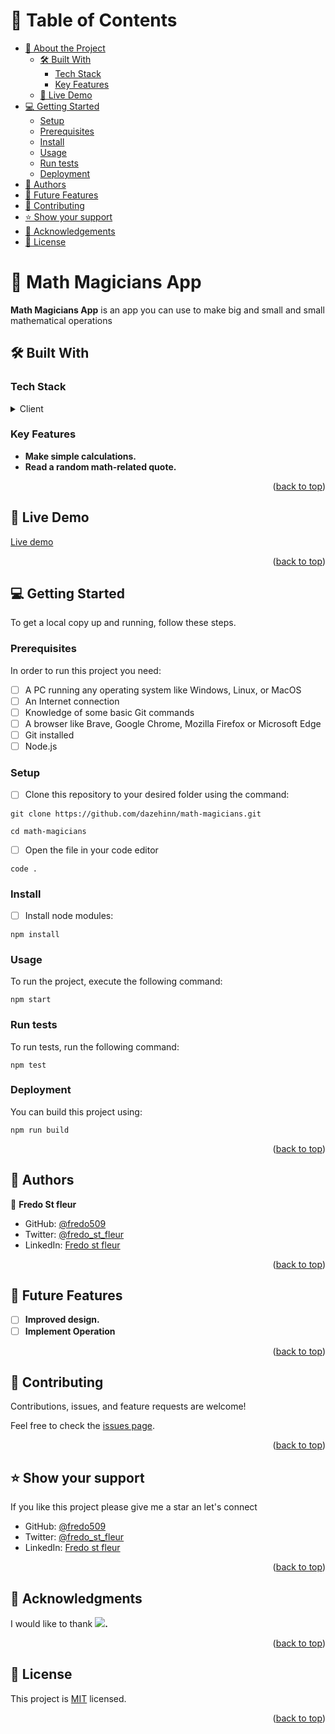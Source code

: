 <a name="readme-top"></a>

<!-- TABLE OF CONTENTS -->

# 📗 Table of Contents

- [📖 About the Project](#about-project)
  - [🛠 Built With](#built-with)
    - [Tech Stack](#tech-stack)
    - [Key Features](#key-features)
  - [🚀 Live Demo](#live-demo)
- [💻 Getting Started](#getting-started)
  - [Setup](#setup)
  - [Prerequisites](#prerequisites)
  - [Install](#install)
  - [Usage](#usage)
  - [Run tests](#run-tests)
  - [Deployment](#deployment)
- [👥 Authors](#authors)
- [🔭 Future Features](#future-features)
- [🤝 Contributing](#contributing)
- [⭐️ Show your support](#support)
- [🙏 Acknowledgements](#acknowledgements)
- [📝 License](#license)

<!-- PROJECT DESCRIPTION -->

# 📖 Math Magicians App<a name="about-project"></a>

**Math Magicians App** is an app you can use to make big and small and small mathematical operations

## 🛠 Built With <a name="built-with"></a>

### Tech Stack <a name="tech-stack"></a>

<details>
  <summary>Client</summary>
  <ul>
<li><a href="https://www.w3.org/html/" target="_blank"><img align="center" src="https://uxwing.com/wp-content/themes/uxwing/download/brands-and-social-media/html-icon.svg" alt="html5" width="55" height="55"/></a></li>
<li><a href="https://www.w3schools.com/css/" target="_blank"><img align="center" src="https://uxwing.com/wp-content/themes/uxwing/download/brands-and-social-media/css-icon.svg" alt="css3" width="55" height="55"/></a></li>
<li><a href="https://reactjs.org/" target="_blank"><img align="center" src="https://uxwing.com/wp-content/themes/uxwing/download/brands-and-social-media/react-js-icon.svg" alt="react js" width="55" height="55"/></a></li>
  </ul>
</details>

<!--
<details>
  <summary>Server</summary>
  <ul>
    <li><a href="https://expressjs.com/">Express.js</a></li>
  </ul>
</details>

<details>
<summary>Database</summary>
  <ul>
    <li><a href="https://www.postgresql.org/">PostgreSQL</a></li>
  </ul>
</details>
-->

<!-- Features -->

### Key Features <a name="key-features"></a>

- **Make simple calculations.**
- **Read a random math-related quote.**

<p align="right">(<a href="#readme-top">back to top</a>)</p>

<!-- LIVE DEMO -->

## 🚀 Live Demo <a name="live-demo"></a>
 [Live demo](https://fredo.netlify.app/)



<p align="right">(<a href="#readme-top">back to top</a>)</p>

<!-- GETTING STARTED -->

## 💻 Getting Started <a name="getting-started"></a>

To get a local copy up and running, follow these steps.

### Prerequisites

In order to run this project you need:

- [ ] A PC running any operating system like Windows, Linux, or MacOS
- [ ] An Internet connection
- [ ] Knowledge of some basic Git commands
- [ ] A browser like Brave, Google Chrome, Mozilla Firefox or Microsoft Edge
- [ ] Git installed
- [ ] Node.js

### Setup

- [ ] Clone this repository to your desired folder using the command:

```
git clone https://github.com/dazehinn/math-magicians.git
```

```
cd math-magicians
```

- [ ] Open the file in your code editor

```
code .
```

### Install

- [ ] Install node modules:

```
npm install
```

### Usage

To run the project, execute the following command:

```
npm start
```

### Run tests

To run tests, run the following command:

```
npm test
```

### Deployment

You can build this project using:

```
npm run build
```

<p align="right">(<a href="#readme-top">back to top</a>)</p>

<!-- AUTHORS -->

## 👥 Authors <a name="authors"></a>

👥 **Fredo St fleur**
- GitHub: [@fredo509](https://github.com/fredo509)
- Twitter: [@fredo_st_fleur](https://twitter.com/Fredo_st_fleur?t=OEPwMJjspBTEnTevArv0HA&s=09)
- LinkedIn: [Fredo st fleur](https://www.linkedin.com/in/fredo-st-fleur-0b41a122a)



<p align="right">(<a href="#readme-top">back to top</a>)</p>

<!-- FUTURE FEATURES -->

## 🔭 Future Features <a name="future-features"></a>

- [ ] **Improved design.**
- [ ] **Implement Operation**

<p align="right">(<a href="#readme-top">back to top</a>)</p>

<!-- CONTRIBUTING -->

## 🤝 Contributing <a name="contributing"></a>

Contributions, issues, and feature requests are welcome!

Feel free to check the [issues page](../../issues/).

<p align="right">(<a href="#readme-top">back to top</a>)</p>

<!-- SUPPORT -->

## ⭐️ Show your support <a name="support"></a>

If you like this project please give me a star an let's connect

- GitHub: [@fredo509](https://github.com/fredo509)
- Twitter: [@fredo_st_fleur](https://twitter.com/Fredo_st_fleur?t=OEPwMJjspBTEnTevArv0HA&s=09)
- LinkedIn: [Fredo st fleur](https://www.linkedin.com/in/fredo-st-fleur-0b41a122a)

<p align="right">(<a href="#readme-top">back to top</a>)</p>

<!-- ACKNOWLEDGEMENTS -->

## 🙏 Acknowledgments <a name="acknowledgements"></a>

I would like to thank **![](https://img.shields.io/badge/Microverse-blueviolet).**



<!-- FAQ (optional) -->



<!--
- **[Question_1]**

  - [Answer_1]

- **[Question_2]**

  - [Answer_2]
-->

<p align="right">(<a href="#readme-top">back to top</a>)</p>

<!-- LICENSE -->

## 📝 License <a name="license"></a>

This project is [MIT](./LICENSE) licensed.

<p align="right">(<a href="#readme-top">back to top</a>)</p>
